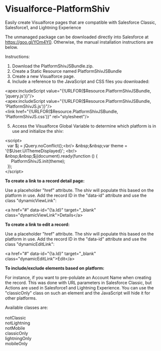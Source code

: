 # Visualforce-PlatformShiv
Easily create Visualforce pages that are compatible with Salesforce Classic, Salesforce1, and Lightning Experience

The unmanaged package can be downloaded directly into Salesforce at https://goo.gl/YOm4Y0. Otherwise, the manual installation instructions are below.

Instructions:

1. Download the PlatformShivJSBundle.zip.
2. Create a Static Resource named PlatformShivJSBundle
3. Create a new Visualforce page.
4. Include a reference to the JavaScript and CSS files you downloaded:
                                                        
&lt;apex:includeScript value="{!URLFOR($Resource.PlatformShivJSBundle, 'jquery.js')}"/><br/>
&lt;apex:includeScript value="{!URLFOR($Resource.PlatformShivJSBundle, 'PlatformShivJS.js')}"/><br/>
&lt;link href="{!URLFOR($Resource.PlatformShivJSBundle, 'PlatformShivJS.css')}" rel="stylesheet"/><br/>
                                                        
                                                    
5. Access the Visualforce Global Variable to determine which platform is in use and initialize the shiv:
                                                        
&lt;script><br/>
    &nbsp;&nbsp;var $j = jQuery.noConflict();<br/>
    &nbsp;&nbsp;var theme = '{!$User.UIThemeDisplayed}'; <br/>
    &nbsp;&nbsp;$j(document).ready(function () {<br/>
    &nbsp;&nbsp;&nbsp;&nbsp;    PlatformShivJS.init(theme);<br/>
    &nbsp;&nbsp;});<br/>
&lt;/script><br/>
                                                        
                                                    
<b>To create a link to a record detail page:</b>

Use a placeholder "href" attribute. The shiv will populate this based on the platform in use. Add the record ID in the "data-id" attribute and use the class "dynamicViewLink":
                                                  
&lt;a href="#" data-id="{!a.Id}" target="_blank" class="dynamicViewLink">Details&lt;/a>                                                 
                                                
<b>To create a link to edit a record:</b>

Use a placeholder "href" attribute. The shiv will populate this based on the platform in use. Add the record ID in the "data-id" attribute and use the class "dynamicEditLink":
                                                    
&lt;a href="#" data-id="{!a.Id}" target="_blank" class="dynamicEditLink">Edit&lt;/a>
                                                                           
<b>To include/exclude elements based on platform:</b>

For instance, if you want to pre-polulate an Account Name when creating the record. This was done with URL parameters in Salesforce Classic, but Actions are used in Salesforce1 and Lightning Experience. You can use the "classicOnly" class on such an element and the JavaScript will hide it for other platforms.

Available classes are:<br/>
<br/>
notClassic<br/>
notLightning<br/>
notMobile<br/>
classicOnly<br/>
lightningOnly<br/>
mobileOnly<br/>
